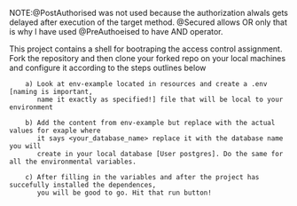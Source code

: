 NOTE:@PostAuthorised was not used because the authorization alwals gets delayed after execution of the target method.
    @Secured allows OR only that is why l have used @PreAuthoeised to have AND operator.


This project contains a shell for bootraping the access control assignment. Fork the repository and then clone your forked repo on 
your local machines and configure it according to the steps outlines below


        a) Look at env-example located in resources and create a .env [naming is important,
           name it exactly as specified!] file that will be local to your environment
           
        b) Add the content from env-example but replace with the actual values for exaple where
           it says <your_database_name> replace it with the database name you will 
           create in your local database [User postgres]. Do the same for all the environmental variables.
           
        c) After filling in the variables and after the project has succefully installed the dependences, 
           you will be good to go. Hit that run button!
